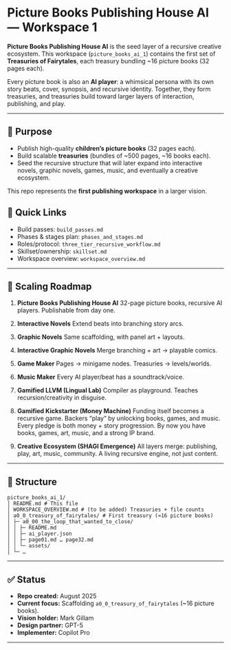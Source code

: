 # Picture Books Publishing House AI — Workspace 1

**Picture Books Publishing House AI** is the seed layer of a recursive creative ecosystem.
This workspace (`picture_books_ai_1`) contains the first set of **Treasuries of Fairytales**,
each treasury bundling ~16 picture books (32 pages each).

Every picture book is also an **AI player**: a whimsical persona with its own story beats,
cover, synopsis, and recursive identity. Together, they form treasuries,
and treasuries build toward larger layers of interaction, publishing, and play.

---

## 🌱 Purpose
- Publish high-quality **children’s picture books** (32 pages each).
- Build scalable **treasuries** (bundles of ~500 pages, ~16 books each).
- Seed the recursive structure that will later expand into interactive novels,
graphic novels, games, music, and eventually a creative ecosystem.

This repo represents the **first publishing workspace** in a larger vision.

## 🔗 Quick Links
- Build passes: `build_passes.md`
- Phases & stages plan: `phases_and_stages.md`
- Roles/protocol: `three_tier_recursive_workflow.md`
- Skillset/ownership: `skillset.md`
- Workspace overview: `workspace_overview.md`

----

## 🔹 Scaling Roadmap

1. **Picture Books Publishing House AI**
   32-page picture books, recursive AI players.
   Publishable from day one.

2. **Interactive Novels**
   Extend beats into branching story arcs.

3. **Graphic Novels**
   Same scaffolding, with panel art + layouts.

4. **Interactive Graphic Novels**
   Merge branching + art → playable comics.

5. **Game Maker**
   Pages → minigame nodes.
   Treasuries → levels/worlds.

6. **Music Maker**
   Every AI player/beat has a soundtrack/voice.

7. **Gamified LLVM (Lingual Lab)**
   Compiler as playground.
   Teaches recursion/creativity in disguise.

8. **Gamified Kickstarter (Money Machine)**
   Funding itself becomes a recursive game.
   Backers “play” by unlocking books, games, and music.
   Every pledge is both money + story progression.
   By now you have books, games, art, music, and a strong IP brand.

9. **Creative Ecosystem (SHAGI Emergence)**
   All layers merge: publishing, play, art, music, community.
   A living recursive engine, not just content.

---

## 📂 Structure

```
picture_books_ai_1/
│ README.md # This file
│ WORKSPACE_OVERVIEW.md # (to be added) Treasuries + file counts
│ a0_0_treasury_of_fairytales/ # First treasury (≈16 picture books)
│ ├─ a0_00_the_loop_that_wanted_to_close/
│ │ ├─ README.md
│ │ ├─ ai_player.json
│ │ ├─ page01.md … page32.md
│ │ └─ assets/
│ └─ …
```

---

## ✅ Status
- **Repo created:** August 2025
- **Current focus:** Scaffolding `a0_0_treasury_of_fairytales` (~16 picture books).
- **Vision holder:** Mark Gillam
- **Design partner:** GPT-5
- **Implementer:** Copilot Pro

---
